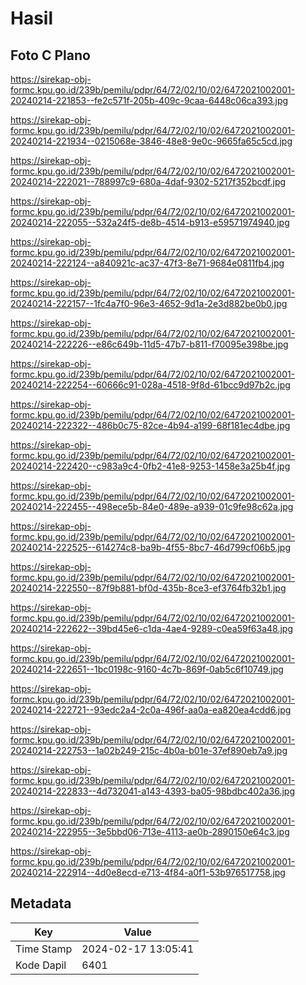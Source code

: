 # Hasil

## Foto C Plano

https://sirekap-obj-formc.kpu.go.id/239b/pemilu/pdpr/64/72/02/10/02/6472021002001-20240214-221853--fe2c571f-205b-409c-9caa-6448c06ca393.jpg

https://sirekap-obj-formc.kpu.go.id/239b/pemilu/pdpr/64/72/02/10/02/6472021002001-20240214-221934--0215068e-3846-48e8-9e0c-9665fa65c5cd.jpg

https://sirekap-obj-formc.kpu.go.id/239b/pemilu/pdpr/64/72/02/10/02/6472021002001-20240214-222021--788997c9-680a-4daf-9302-5217f352bcdf.jpg

https://sirekap-obj-formc.kpu.go.id/239b/pemilu/pdpr/64/72/02/10/02/6472021002001-20240214-222055--532a24f5-de8b-4514-b913-e59571974940.jpg

https://sirekap-obj-formc.kpu.go.id/239b/pemilu/pdpr/64/72/02/10/02/6472021002001-20240214-222124--a840921c-ac37-47f3-8e71-9684e0811fb4.jpg

https://sirekap-obj-formc.kpu.go.id/239b/pemilu/pdpr/64/72/02/10/02/6472021002001-20240214-222157--1fc4a7f0-96e3-4652-9d1a-2e3d882be0b0.jpg

https://sirekap-obj-formc.kpu.go.id/239b/pemilu/pdpr/64/72/02/10/02/6472021002001-20240214-222226--e86c649b-11d5-47b7-b811-f70095e398be.jpg

https://sirekap-obj-formc.kpu.go.id/239b/pemilu/pdpr/64/72/02/10/02/6472021002001-20240214-222254--60666c91-028a-4518-9f8d-61bcc9d97b2c.jpg

https://sirekap-obj-formc.kpu.go.id/239b/pemilu/pdpr/64/72/02/10/02/6472021002001-20240214-222322--486b0c75-82ce-4b94-a199-68f181ec4dbe.jpg

https://sirekap-obj-formc.kpu.go.id/239b/pemilu/pdpr/64/72/02/10/02/6472021002001-20240214-222420--c983a9c4-0fb2-41e8-9253-1458e3a25b4f.jpg

https://sirekap-obj-formc.kpu.go.id/239b/pemilu/pdpr/64/72/02/10/02/6472021002001-20240214-222455--498ece5b-84e0-489e-a939-01c9fe98c62a.jpg

https://sirekap-obj-formc.kpu.go.id/239b/pemilu/pdpr/64/72/02/10/02/6472021002001-20240214-222525--614274c8-ba9b-4f55-8bc7-46d799cf06b5.jpg

https://sirekap-obj-formc.kpu.go.id/239b/pemilu/pdpr/64/72/02/10/02/6472021002001-20240214-222550--87f9b881-bf0d-435b-8ce3-ef3764fb32b1.jpg

https://sirekap-obj-formc.kpu.go.id/239b/pemilu/pdpr/64/72/02/10/02/6472021002001-20240214-222622--39bd45e6-c1da-4ae4-9289-c0ea59f63a48.jpg

https://sirekap-obj-formc.kpu.go.id/239b/pemilu/pdpr/64/72/02/10/02/6472021002001-20240214-222651--1bc0198c-9160-4c7b-869f-0ab5c6f10749.jpg

https://sirekap-obj-formc.kpu.go.id/239b/pemilu/pdpr/64/72/02/10/02/6472021002001-20240214-222721--93edc2a4-2c0a-496f-aa0a-ea820ea4cdd6.jpg

https://sirekap-obj-formc.kpu.go.id/239b/pemilu/pdpr/64/72/02/10/02/6472021002001-20240214-222753--1a02b249-215c-4b0a-b01e-37ef890eb7a9.jpg

https://sirekap-obj-formc.kpu.go.id/239b/pemilu/pdpr/64/72/02/10/02/6472021002001-20240214-222833--4d732041-a143-4393-ba05-98bdbc402a36.jpg

https://sirekap-obj-formc.kpu.go.id/239b/pemilu/pdpr/64/72/02/10/02/6472021002001-20240214-222955--3e5bbd06-713e-4113-ae0b-2890150e64c3.jpg

https://sirekap-obj-formc.kpu.go.id/239b/pemilu/pdpr/64/72/02/10/02/6472021002001-20240214-222914--4d0e8ecd-e713-4f84-a0f1-53b976517758.jpg


## Metadata

| Key        | Value               |
| ---------- | ------------------- |
| Time Stamp | 2024-02-17 13:05:41 |
| Kode Dapil | 6401                |



